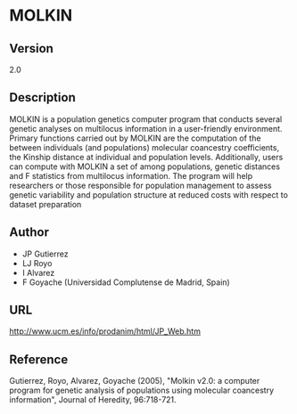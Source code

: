 # MOLKIN

## Version
2.0

## Description
MOLKIN is a population genetics computer program that conducts several genetic analyses on multilocus information in a user-friendly environment. Primary functions carried out by MOLKIN are the computation of the between individuals (and populations) molecular coancestry coefficients, the Kinship distance at individual and population levels. Additionally, users can compute with MOLKIN a set of among populations, genetic distances and F statistics from multilocus information. The program will help researchers or those responsible for population management to assess genetic variability and population structure at reduced costs with respect to dataset preparation

## Author
* JP Gutierrez
* LJ Royo
* I Alvarez
* F Goyache (Universidad Complutense de Madrid, Spain)

## URL
http://www.ucm.es/info/prodanim/html/JP_Web.htm

## Reference
Gutierrez, Royo, Alvarez, Goyache (2005), "Molkin v2.0: a computer program for genetic analysis of populations using molecular coancestry information", Journal of Heredity, 96:718-721.